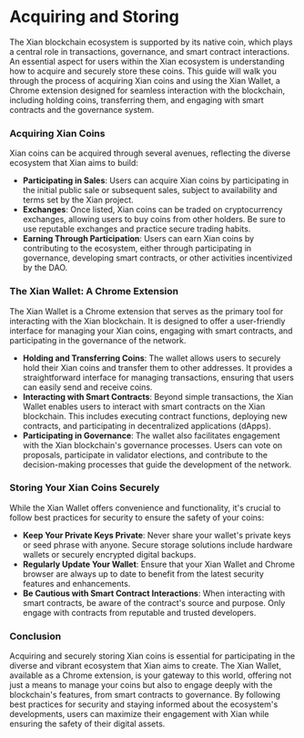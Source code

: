 # Acquiring and Storing

The Xian blockchain ecosystem is supported by its native coin, which plays a central role in transactions, governance, and smart contract interactions. An essential aspect for users within the Xian ecosystem is understanding how to acquire and securely store these coins. This guide will walk you through the process of acquiring Xian coins and using the Xian Wallet, a Chrome extension designed for seamless interaction with the blockchain, including holding coins, transferring them, and engaging with smart contracts and the governance system.

### **Acquiring Xian Coins**

Xian coins can be acquired through several avenues, reflecting the diverse ecosystem that Xian aims to build:

* **Participating in Sales**: Users can acquire Xian coins by participating in the initial public sale or subsequent sales, subject to availability and terms set by the Xian project.
* **Exchanges**: Once listed, Xian coins can be traded on cryptocurrency exchanges, allowing users to buy coins from other holders. Be sure to use reputable exchanges and practice secure trading habits.
* **Earning Through Participation**: Users can earn Xian coins by contributing to the ecosystem, either through participating in governance, developing smart contracts, or other activities incentivized by the DAO.

### **The Xian Wallet: A Chrome Extension**

The Xian Wallet is a Chrome extension that serves as the primary tool for interacting with the Xian blockchain. It is designed to offer a user-friendly interface for managing your Xian coins, engaging with smart contracts, and participating in the governance of the network.

* **Holding and Transferring Coins**: The wallet allows users to securely hold their Xian coins and transfer them to other addresses. It provides a straightforward interface for managing transactions, ensuring that users can easily send and receive coins.
* **Interacting with Smart Contracts**: Beyond simple transactions, the Xian Wallet enables users to interact with smart contracts on the Xian blockchain. This includes executing contract functions, deploying new contracts, and participating in decentralized applications (dApps).
* **Participating in Governance**: The wallet also facilitates engagement with the Xian blockchain's governance processes. Users can vote on proposals, participate in validator elections, and contribute to the decision-making processes that guide the development of the network.

### **Storing Your Xian Coins Securely**

While the Xian Wallet offers convenience and functionality, it's crucial to follow best practices for security to ensure the safety of your coins:

* **Keep Your Private Keys Private**: Never share your wallet's private keys or seed phrase with anyone. Secure storage solutions include hardware wallets or securely encrypted digital backups.
* **Regularly Update Your Wallet**: Ensure that your Xian Wallet and Chrome browser are always up to date to benefit from the latest security features and enhancements.
* **Be Cautious with Smart Contract Interactions**: When interacting with smart contracts, be aware of the contract's source and purpose. Only engage with contracts from reputable and trusted developers.

### Conclusion

Acquiring and securely storing Xian coins is essential for participating in the diverse and vibrant ecosystem that Xian aims to create. The Xian Wallet, available as a Chrome extension, is your gateway to this world, offering not just a means to manage your coins but also to engage deeply with the blockchain's features, from smart contracts to governance. By following best practices for security and staying informed about the ecosystem's developments, users can maximize their engagement with Xian while ensuring the safety of their digital assets.